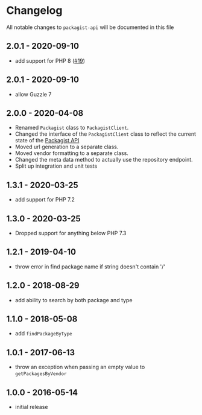 # Changelog

All notable changes to `packagist-api` will be documented in this file

## 2.0.1 - 2020-09-10

- add support for PHP 8 ([#19](https://github.com/spatie/packagist-api/pull/19))

## 2.0.1 - 2020-09-10

- allow Guzzle 7

## 2.0.0 - 2020-04-08

- Renamed `Packagist` class to `PackagistClient`.
- Changed the interface of the `PackagistClient` class to reflect the current state of the [Packagist API](https://packagist.org/apidoc)
- Moved url generation to a separate class.
- Moved vendor formatting to a separate class.
- Changed the meta data method to actually use the repository endpoint.
- Split up integration and unit tests

## 1.3.1 - 2020-03-25

- add support for PHP 7.2

## 1.3.0 - 2020-03-25

- Dropped support for anything below PHP 7.3

## 1.2.1 - 2019-04-10

- throw error in find package name if string doesn't contain '/'

## 1.2.0 - 2018-08-29

- add ability to search by both package and type

## 1.1.0 - 2018-05-08

- add `findPackageByType`

## 1.0.1 - 2017-06-13

- throw an exception when passing an empty value to `getPackagesByVendor`

## 1.0.0 - 2016-05-14

- initial release
